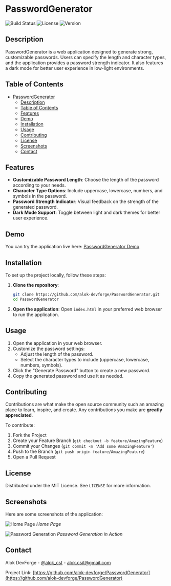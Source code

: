 # PasswordGenerator

![Build Status](https://img.shields.io/badge/build-passing-brightgreen)
![License](https://img.shields.io/badge/license-MIT-blue)
![Version](https://img.shields.io/badge/version-1.0.0-blue)

## Description

PasswordGenerator is a web application designed to generate strong, customizable passwords. Users can specify the length and character types, and the application provides a password strength indicator. It also features a dark mode for better user experience in low-light environments.

## Table of Contents

- [PasswordGenerator](#passwordgenerator)
  - [Description](#description)
  - [Table of Contents](#table-of-contents)
  - [Features](#features)
  - [Demo](#demo)
  - [Installation](#installation)
  - [Usage](#usage)
  - [Contributing](#contributing)
  - [License](#license)
  - [Screenshots](#screenshots)
  - [Contact](#contact)

## Features

- **Customizable Password Length**: Choose the length of the password according to your needs.
- **Character Type Options**: Include uppercase, lowercase, numbers, and symbols in the password.
- **Password Strength Indicator**: Visual feedback on the strength of the generated password.
- **Dark Mode Support**: Toggle between light and dark themes for better user experience.

## Demo

You can try the application live here: [PasswordGenerator Demo](https://alok-devforge.github.io/PasswordGenerator/)

## Installation

To set up the project locally, follow these steps:

1. **Clone the repository**:
    ```bash
    git clone https://github.com/alok-devforge/PasswordGenerator.git
    cd PasswordGenerator
    ```

2. **Open the application**:
   Open `index.html` in your preferred web browser to run the application.

## Usage

1. Open the application in your web browser.
2. Customize the password settings:
   - Adjust the length of the password.
   - Select the character types to include (uppercase, lowercase, numbers, symbols).
3. Click the "Generate Password" button to create a new password.
4. Copy the generated password and use it as needed.

## Contributing

Contributions are what make the open source community such an amazing place to learn, inspire, and create. Any contributions you make are **greatly appreciated**.

To contribute:

1. Fork the Project
2. Create your Feature Branch (`git checkout -b feature/AmazingFeature`)
3. Commit your Changes (`git commit -m 'Add some AmazingFeature'`)
4. Push to the Branch (`git push origin feature/AmazingFeature`)
5. Open a Pull Request

## License

Distributed under the MIT License. See `LICENSE` for more information.

## Screenshots

Here are some screenshots of the application:

![Home Page](path/to/screenshot1.png)
*Home Page*

![Password Generation](path/to/screenshot2.png)
*Password Generation in Action*

## Contact

Alok DevForge - [@alok_cst](https://www.instagram.com/alok_cst/) - alok.csit@gmail.com

Project Link: [https://github.com/alok-devforge/PasswordGenerator](https://github.com/alok-devforge/PasswordGenerator)
